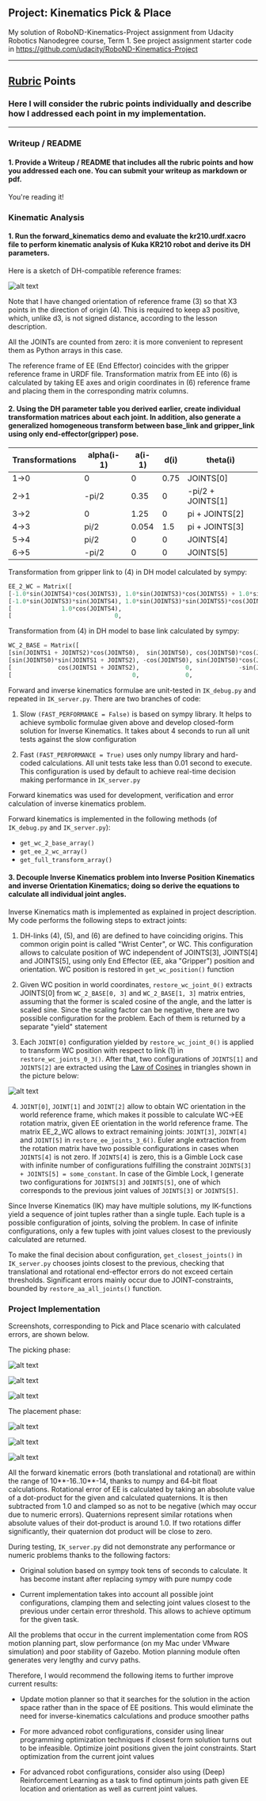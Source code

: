## Project: Kinematics Pick & Place

My solution of RoboND-Kinematics-Project assignment from Udacity Robotics Nanodegree
course, Term 1. See project assignment starter code in
https://github.com/udacity/RoboND-Kinematics-Project

---


[//]: # (Image References)


## [Rubric](https://review.udacity.com/#!/rubrics/972/view) Points
### Here I will consider the rubric points individually and describe how I addressed each point in my implementation.  

---
### Writeup / README

#### 1. Provide a Writeup / README that includes all the rubric points and how you addressed each one.  You can submit your writeup as markdown or pdf.  

You're reading it!

### Kinematic Analysis
#### 1. Run the forward_kinematics demo and evaluate the kr210.urdf.xacro file to perform kinematic analysis of Kuka KR210 robot and derive its DH parameters.

Here is a sketch of DH-compatible reference frames:

[dh-model]: ./misc_images/dh-model.png
![alt text][dh-model]

Note that I have changed orientation of reference frame (3) so that X3 points in
the direction of origin (4). This is required to keep a3 positive, which, unlike d3, is
not signed distance, according to the lesson description.

All the JOINTs are counted from zero: it is more convenient to represent them as Python arrays in this case.

The reference frame of EE (End Effector) coincides with the gripper reference frame in URDF file. Transformation matrix
from EE into (6) is calculated by taking EE axes and origin coordinates in (6) reference frame and placing them in the
corresponding matrix columns.

#### 2. Using the DH parameter table you derived earlier, create individual transformation matrices about each joint. In addition, also generate a generalized homogeneous transform between base_link and gripper_link using only end-effector(gripper) pose.

Transformations | alpha(i-1) | a(i-1) | d(i) | theta(i)
--- | --- | --- | --- | ---
1->0 | 0 | 0 | 0.75 | JOINTS[0]
2->1 | -pi/2 | 0.35 | 0 | -pi/2 + JOINTS[1]
3->2 | 0 | 1.25 | 0 | pi + JOINTS[2]
4->3 |  pi/2 | 0.054 | 1.5 | pi + JOINTS[3]
5->4 | pi/2 | 0 | 0 | JOINTS[4]
6->5 | -pi/2 | 0 | 0 | JOINTS[5]

Transformation from gripper link to (4) in DH model calculated by sympy:

```python
EE_2_WC = Matrix([
[-1.0*sin(JOINTS4)*cos(JOINTS3), 1.0*sin(JOINTS3)*cos(JOINTS5) + 1.0*sin(JOINTS5)*cos(JOINTS3)*cos(JOINTS4), -1.0*sin(JOINTS3)*sin(JOINTS5) + 1.0*cos(JOINTS3)*cos(JOINTS4)*cos(JOINTS5), -0.303*sin(JOINTS4)*cos(JOINTS3)],
[-1.0*sin(JOINTS3)*sin(JOINTS4), 1.0*sin(JOINTS3)*sin(JOINTS5)*cos(JOINTS4) - 1.0*cos(JOINTS3)*cos(JOINTS5),  1.0*sin(JOINTS3)*cos(JOINTS4)*cos(JOINTS5) + 1.0*sin(JOINTS5)*cos(JOINTS3), -0.303*sin(JOINTS3)*sin(JOINTS4)],
[              1.0*cos(JOINTS4),                                              1.0*sin(JOINTS4)*sin(JOINTS5),                                               1.0*sin(JOINTS4)*cos(JOINTS5),               0.303*cos(JOINTS4)],
[                             0,                                                                          0,                                                                           0,                              1.0]])
```

Transformation from (4) in DH model to base link calculated by sympy:

```python
WC_2_BASE = Matrix([
[sin(JOINTS1 + JOINTS2)*cos(JOINTS0),  sin(JOINTS0), cos(JOINTS0)*cos(JOINTS1 + JOINTS2), (1.25*sin(JOINTS1) - 0.054*sin(JOINTS1 + JOINTS2) + 1.5*cos(JOINTS1 + JOINTS2) + 0.35)*cos(JOINTS0)],
[sin(JOINTS0)*sin(JOINTS1 + JOINTS2), -cos(JOINTS0), sin(JOINTS0)*cos(JOINTS1 + JOINTS2), (1.25*sin(JOINTS1) - 0.054*sin(JOINTS1 + JOINTS2) + 1.5*cos(JOINTS1 + JOINTS2) + 0.35)*sin(JOINTS0)],
[             cos(JOINTS1 + JOINTS2),             0,             -sin(JOINTS1 + JOINTS2),               -1.5*sin(JOINTS1 + JOINTS2) + 1.25*cos(JOINTS1) - 0.054*cos(JOINTS1 + JOINTS2) + 0.75],
[                                  0,             0,                                   0,                                                                                                 1.0]])
```

Forward and inverse kinematics formulae are unit-tested in ```IK_debug.py``` and repeated in ```IK_server.py```. There are two branches
of code:

1. Slow ```(FAST_PERFORMANCE = False)``` is based on sympy library. It helps to achieve symbolic formulae given above
and develop closed-form solution for Inverse Kinematics. It takes about 4 seconds to run all unit tests against the slow
configuration

2. Fast ```(FAST_PERFORMANCE = True)``` uses only numpy library and hard-coded calculations. All unit tests take less
than 0.01 second to execute. This configuration is used by default to achieve real-time decision making performance in
```IK_server.py```

Forward kinematics was used for development, verification and error calculation of inverse kinematics problem.

Forward kinematics is implemented in the following methods (of ```IK_debug.py``` and ```IK_server.py```):

* ```get_wc_2_base_array()```
* ```get_ee_2_wc_array()```
* ```get_full_transform_array()```

#### 3. Decouple Inverse Kinematics problem into Inverse Position Kinematics and inverse Orientation Kinematics; doing so derive the equations to calculate all individual joint angles.

Inverse Kinematics math is implemented as explained in project description. My code performs the following steps to
extract joints:

1. DH-links (4), (5), and (6) are defined to have coinciding origins. This common origin point is called "Wrist Center",
or WC. This configuration allows to calculate position of WC independent of JOINTS[3], JOINTS[4] and JOINTS[5], using
only End Effector (EE, aka "Gripper") position and orientation. WC position is restored in ```get_wc_position()```
function

2. Given WC position in world coordinates, ```restore_wc_joint_0()``` extracts JOINTS[0] from ```WC_2_BASE[0, 3]``` and
```WC_2_BASE[1, 3]``` matrix entries, assuming that the former is scaled cosine of the angle, and the latter is scaled
sine. Since the scaling factor can be negative, there are two possible configuration for the problem. Each of them
is returned by a separate "yield" statement

3. Each ```JOINT[0]``` configuration yielded by ```restore_wc_joint_0()``` is applied to transform WC position with
respect to link (1) in ```restore_wc_joints_0_3()```. After that, two configurations of ```JOINTS[1]``` and
```JOINTS[2]``` are extracted using the [Law of Cosines](https://en.wikipedia.org/wiki/Law_of_cosines) in triangles
shown in the picture below:

[ik_joints_1_2]: ./misc_images/ik_joints_1_2.png
![alt text][ik_joints_1_2]

4. ```JOINT[0]```, ```JOINT[1]``` and ```JOINT[2]``` allow to obtain WC orientation in the world reference frame, which
makes it possible to calculate WC->EE rotation matrix, given EE orientation in the world reference frame. The matrix
EE_2_WC allows to extract remaining joints: ```JOINT[3]```, ```JOINT[4]``` and ```JOINT[5]``` in ```restore_ee_joints_3_6()```.
Euler angle extraction from the rotation matrix have two possible configurations in cases when ```JOINTS[4]``` is not
zero. If ```JOINTS[4]``` is zero, this is a Gimble Lock case with infinite number of configurations fulfilling the constraint
```JOINTS[3] + JOINTS[5] = some_constant```. In case of the Gimble Lock, I generate two configurations for
```JOINTS[3]``` and  ```JOINTS[5]```, one of which corresponds to the previous joint values of ```JOINTS[3]``` or
```JOINTS[5]```.

Since Inverse Kinematics (IK) may have multiple solutions, my IK-functions yield a sequence of joint tuples rather than
a single tuple. Each tuple is a possible configuration of joints, solving the problem. In case of infinite
configurations, only a few tuples with joint values closest to the previously calculated are returned.

To make the final decision about configuration, ```get_closest_joints()``` in ```IK_server.py``` chooses joints closest
to the previous, checking that translational and rotational end-effector errors do not exceed certain thresholds. 
Significant errors mainly occur due to JOINT-constraints, bounded by ```restore_aa_all_joints()``` function.

### Project Implementation

Screenshots, corresponding to Pick and Place scenario with calculated errors, are shown below.

The picking phase:

[gazebo_pick1]: ./misc_images/gazebo_pick1.jpg
![alt text][gazebo_pick1]

[rotational_error_pick1]: ./misc_images/rotational_error_pick1.png
![alt text][rotational_error_pick1]

[translational_error_pick1]: ./misc_images/translational_error_pick1.png
![alt text][translational_error_pick1]


The placement phase:

[gazebo_place1]: ./misc_images/gazebo_place1.jpg
![alt text][gazebo_place1]

[rotational_error_place1]: ./misc_images/rotational_error_place1.png
![alt text][rotational_error_place1]

[translational_error_place1]: ./misc_images/translational_error_place1.png
![alt text][translational_error_place1]

All the forward kinematic errors (both translational and rotational) are within the range of 10**-16..10**-14, thanks
to numpy and 64-bit float calculations. Rotational error of EE is calculated by taking an absolute value of a
dot-product for the given and calculated quaternions. It is then subtracted from 1.0 and clamped so as not to be
negative (which may occur due to numeric errors). Quaternions represent similar rotations when absolute values of
their dot-product is around 1.0. If two rotations differ significantly, their quaternion dot product will be close to
zero. 

During testing, ```IK_server.py``` did not demonstrate any performance or numeric problems thanks to the following
factors:

* Original solution based on sympy took tens of seconds to calculate. It has become instant after replacing sympy
with pure numpy code

* Current implementation takes into account all possible joint configurations, clamping them and selecting joint
values closest to the previous under certain error threshold. This allows to achieve optimum for the given task.

All the problems that  occur in the current implementation come from ROS motion planning part, slow performance
(on my Mac under VMware simulation) and poor stability of Gazebo. Motion planning module often generates very lengthy
and curvy paths.

Therefore, I would recommend the following items to further improve current results:

* Update motion planner so that it searches for the solution in the action space rather than in the space of EE
positions. This would eliminate the need for inverse-kinematics calculations and produce smoother paths

* For more advanced robot configurations, consider using linear programming optimization techniques if closest form
solution turns out to be infeasible. Optimize joint positions given the joint constraints. Start optimization from
the current joint values

* For advanced robot configurations, consider also using (Deep) Reinforcement Learning as a task to find optimum joints
path given EE location and orientation as well as current joint values.